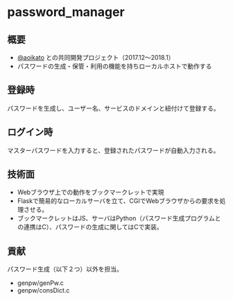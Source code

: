 # password_manager
## 概要
- [@aoikato](https://github.com/aoikato/genPw) との共同開発プロジェクト（2017.12〜2018.1）
- パスワードの生成・保管・利用の機能を持ちローカルホストで動作する

## 登録時
パスワードを生成し、ユーザー名、サービスのドメインと紐付けて登録する。
## ログイン時
マスターパスワードを入力すると、登録されたパスワードが自動入力される。

## 技術面
- Webブラウザ上での動作をブックマークレットで実現
- Flaskで簡易的なローカルサーバを立て、CGIでWebブラウザからの要求を処理させる。
- ブックマークレットはJS、サーバはPython（パスワード生成プログラムとの連携はC）、パスワードの生成に関してはCで実装。

## 貢献
パスワード生成（以下２つ）以外を担当。
- genpw/genPw.c
- genpw/consDict.c

